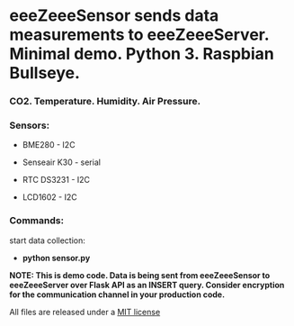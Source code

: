 <h1>eeeZeeeSensor sends data measurements to eeeZeeeServer. Minimal demo. Python 3. Raspbian Bullseye. </h1>

<h3>CO2. Temperature. Humidity. Air Pressure.</h3>

<h3>Sensors:</h3>

- BME280 - I2C

- Senseair K30 - serial

- RTC DS3231 - I2C

- LCD1602 - I2C

<h3>Commands:</h3>

start data collection: 
* <b>python sensor.py</b>

<b>NOTE: This is demo code. Data is being sent from eeeZeeeSensor to eeeZeeeServer over Flask API as an INSERT query. Consider encryption for the communication channel in your production code.</b>

All files are released under a [MIT license](https://en.wikipedia.org/wiki/MIT_License)
  
